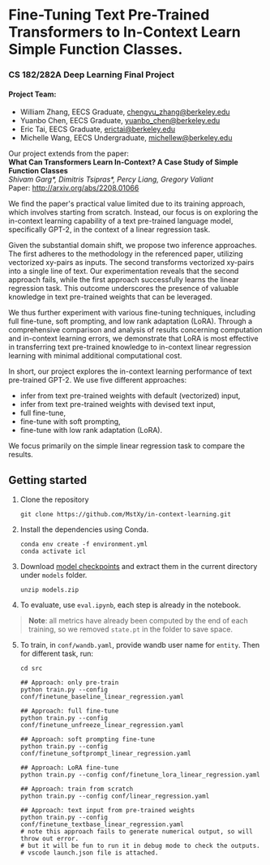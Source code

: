 # Fine-Tuning Text Pre-Trained Transformers to In-Context Learn Simple Function Classes.

### CS 182/282A Deep Learning Final Project

#### Project Team:
- William Zhang, EECS Graduate, [chengyu_zhang@berkeley.edu](mailto:chengyu_zhang@berkeley.edu)
- Yuanbo Chen, EECS Graduate, [yuanbo_chen@berkeley.edu](mailto:yuanbo_chen@berkeley.edu)
- Eric Tai, EECS Graduate, [erictai@berkeley.edu](mailto:erictai@berkeley.edu)
- Michelle Wang, EECS Undergraduate,  [michellew@berkeley.edu](mailto:michellew@berkeley.edu)


Our project extends from the paper: <br>
**What Can Transformers Learn In-Context? A Case Study of Simple Function Classes** <br>
*Shivam Garg\*, Dimitris Tsipras\*, Percy Liang, Gregory Valiant* <br>
Paper: http://arxiv.org/abs/2208.01066 <br>

We find the paper's practical value limited due to its training approach, which involves starting from scratch. Instead, our focus is on exploring the in-context learning capability of a text pre-trained language model, specifically GPT-2, in the context of a linear regression task. 

Given the substantial domain shift, we propose two inference approaches. The first adheres to the methodology in the referenced paper, utilizing vectorized xy-pairs as inputs. The second transforms vectorized xy-pairs into a single line of text. Our experimentation reveals that the second approach fails, while the first approach successfully learns the linear regression task. This outcome underscores the presence of valuable knowledge in text pre-trained weights that can be leveraged.

We thus further experiment with various fine-tuning techniques, including full fine-tune, soft prompting, and low rank adaptation (LoRA). Through a comprehensive comparison and analysis of results concerning computation and in-context learning errors, we demonstrate that LoRA is most effective in transferring text pre-trained knowledge to in-context linear regression learning with minimal additional computational cost.

In short, our project explores the in-context learning performance of text pre-trained GPT-2. We use five different approaches: 

- infer from text pre-trained weights with default (vectorized) input,
- infer from text pre-trained weights with devised text input,
- full fine-tune,
- fine-tune with soft prompting,
- fine-tune with low rank adaptation (LoRA). 

We focus primarily on the simple linear regression task to compare the results. 

## Getting started
1. Clone the repository
    ```
    git clone https://github.com/MstXy/in-context-learning.git
    ```

2. Install the dependencies using Conda.

    ```
    conda env create -f environment.yml
    conda activate icl
    ```

3. Download [model checkpoints](https://drive.google.com/file/d/1zuWgKbmWAj8GpyLmU_cg04iV4u4TUfNi/view?usp=sharing) and extract them in the current directory under `models` folder.

    ```
    unzip models.zip
    ```

4. To evaluate, use `eval.ipynb`, each step is already in the notebook. 
> **Note**: all metrics have already been computed by the end of each training, so we removed `state.pt` in the folder to save space. 

5. To train, in `conf/wandb.yaml`, provide wandb user name for `entity`. Then for different task, run:

    ```
    cd src

    ## Approach: only pre-train
    python train.py --config conf/finetune_baseline_linear_regression.yaml
    
    ## Approach: full fine-tune
    python train.py --config conf/finetune_unfreeze_linear_regression.yaml

    ## Approach: soft prompting fine-tune
    python train.py --config conf/finetune_softprompt_linear_regression.yaml

    ## Approach: LoRA fine-tune
    python train.py --config conf/finetune_lora_linear_regression.yaml

    ## Approach: train from scratch
    python train.py --config conf/linear_regression.yaml

    ## Approach: text input from pre-trained weights
    python train.py --config conf/finetune_textbase_linear_regression.yaml
    # note this approach fails to generate numerical output, so will throw out error.
    # but it will be fun to run it in debug mode to check the outputs.
    # vscode launch.json file is attached. 
    ```

